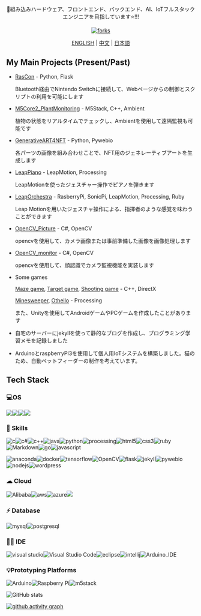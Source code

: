 <div align="center">
  <h1></h1>
  <p>🌱組み込みハードウェア、フロントエンド、バックエンド、AI、IoTフルスタックエンジニアを目指しています⭐!!!</p>
  <p><a href="https://github.com/SkyoKen"><img src="https://img.shields.io/github/followers/SkyoKen?style=social" alt="forks"></a></p>
  <p><a href="README.md">ENGLISH</a> | <a href="README_ZH.md">中文</a> |  <a href="README_JP.md">日本語</a></p>
</div>

## My Main Projects (Present/Past)

- [RasCon](https://github.com/SkyoKen/RasCon_NS) - Python, Flask

  Bluetooth経由でNintendo Switchに接続して、Webページからの制御とスクリプトの利用を可能にします

- [M5Core2_PlantMonitoring](https://github.com/SkyoKen/M5Core2_PlantMonitoring) - M5Stack, C++, Ambient

   植物の状態をリアルタイムでチェックし、Ambientを使用して遠隔監視も可能です

- [GenerativeART4NFT](https://github.com/SkyoKen/GenerativeART4NFT) - Python, Pywebio

  各パーツの画像を組み合わせことで、NFT用のジェネレーティブアートを生成します
  
- [LeapPiano](https://github.com/SkyoKen/LeapPiano) - LeapMotion, Processing 

  LeapMotionを使ったジェスチャー操作でピアノを弾きます

- [LeapOrchestra](https://github.com/SkyoKen/LeapOrchestra) - RasberryPi, SonicPi, LeapMotion, Processing, Ruby 

  Leap Motionを用いたジェスチャ操作による、指揮者のような感覚を味わうことができます

- [OpenCV_Picture](https://github.com/SkyoKen/OpenCV_Picture) - C#, OpenCV

  opencvを使用して、カメラ画像または事前準備した画像を画像処理します

- [OpenCV_monitor](https://github.com/SkyoKen/OpenCV_monitor) - C#, OpenCV 

  opencvを使用して、顔認識でカメラ監視機能を実装します

- Some games

  [Maze game](https://github.com/SkyoKen/Other/tree/master/JEC/%E6%94%B9%E9%80%A0%E8%AA%B2%E9%A1%8C1%5B%E8%BF%B7%E8%B7%AF%E3%82%B2%E3%83%BC%E3%83%A0%5D), [Target game](https://github.com/SkyoKen/Other/tree/master/JEC/%E6%94%B9%E9%80%A0%E8%AA%B2%E9%A1%8C2%E3%80%8C%E3%83%9E%E3%82%A6%E3%82%B9%E3%82%92%E4%BD%BF%E3%81%A3%E3%81%9F%E3%82%B2%E3%83%BC%E3%83%A0%EF%BC%88%E7%9A%84%E3%81%82%E3%81%A6%EF%BC%89%E3%80%8D), [Shooting game](https://github.com/SkyoKen/Other/tree/master/JEC/%E6%94%B9%E9%80%A0%E8%AA%B2%E9%A1%8C3%E3%80%8C%E3%82%B7%E3%83%A5%E3%83%BC%E3%83%86%E3%82%A3%E3%83%B3%E3%82%B0%E3%82%B2%E3%83%BC%E3%83%A0%E3%80%8D) - C++, DirectX

  [Minesweeper](https://github.com/SkyoKen/Minesweeper), [Othello](https://github.com/SkyoKen/Othello) - Processing

  また、Unityを使用してAndroidゲームやPCゲームを作成したことがあります
  
- 自宅のサーバーにjekyllを使って静的なブログを作成し、プログラミング学習メモを記録しました

- ArduinoとraspberryPI3を使用して個人用IoTシステムを構築しました。猫のため、自動ペットフィーダーの制作を考えています。


## Tech Stack

### 💻OS
![](https://img.shields.io/badge/Windows-0078D6?style=for-the-badge&logo=windows&logoColor=white)![](https://img.shields.io/badge/Cent%20OS-262577?style=for-the-badge&logo=CentOS&logoColor=white)![](https://img.shields.io/badge/Debian-A81D33?style=for-the-badge&logo=debian&logoColor=white)![](https://img.shields.io/badge/Ubuntu-E95420?style=for-the-badge&logo=ubuntu&logoColor=white)

### 🚀 Skills

![c](https://img.shields.io/badge/C-00599C?style=for-the-badge&logo=c&logoColor=white)![c#](https://img.shields.io/badge/Csharp-239120?style=for-the-badge&logo=csharp&logoColor=white)![c++](https://img.shields.io/badge/C++-00599C?style=for-the-badge&logo=C++&logoColor=white)![java](https://img.shields.io/badge/Java-ED8B00?style=for-the-badge&logo=java&logoColor=white)![python](https://img.shields.io/badge/Python-3776AB?style=for-the-badge&logo=python&logoColor=white)![processing](https://img.shields.io/badge/Processing-006699?style=for-the-badge&logo=ProcessingFoundation&logoColor=white)![html5](https://img.shields.io/badge/HTML5-E34F26?style=for-the-badge&logo=html5&logoColor=white)![css3](https://img.shields.io/badge/CSS3-1572B6?style=for-the-badge&logo=css3&logoColor=white)![ruby](https://img.shields.io/badge/Ruby-CC342D?style=for-the-badge&logo=ruby&logoColor=white)![Markdown](https://img.shields.io/badge/Markdown-000000?style=for-the-badge&logo=markdown&logoColor=white)![go](https://img.shields.io/badge/Go-00ADD8?style=for-the-badge&logo=go&logoColor=white)![javascript](https://img.shields.io/badge/JavaScript-F7DF1E?style=for-the-badge&logo=JavaScript&logoColor=white)

![anaconda](https://img.shields.io/badge/anaconda-44A833?style=for-the-badge&logo=Anaconda&logoColor=white)![docker](https://img.shields.io/badge/Docker-2CA5E0?style=for-the-badge&logo=Docker&logoColor=white)![tensorflow](https://img.shields.io/badge/TensorFlow-FF6F00?style=for-the-badge&logo=tensorflow&logoColor=white)![OpenCV](https://img.shields.io/badge/OpenCV-5C3EE8?style=for-the-badge&logo=OpenCV&logoColor=white)![flask](https://img.shields.io/badge/Flask-000000?style=for-the-badge&logo=flask&logoColor=white)![jekyll](https://img.shields.io/badge/jekyll-CC0000?style=for-the-badge&logo=jekyll&logoColor=white)![pywebio](https://img.shields.io/badge/pywebio-000000?style=for-the-badge&logoColor=white)![nodejs](https://img.shields.io/badge/Node.js-43853D?style=for-the-badge&logo=node.js&logoColor=white)![wordpress](https://img.shields.io/badge/Wordpress-21759B?style=for-the-badge&logo=wordpress&logoColor=white)

### ☁ Cloud

![Alibaba](https://img.shields.io/badge/Alibaba_Cloud-FF6A00?style=for-the-badge&logo=alibabacloud&logoColor=white)![aws](https://img.shields.io/badge/AWS-FF9900?style=for-the-badge&logo=amazonaws&logoColor=white)![azure](https://img.shields.io/badge/Azure-0078D7?style=for-the-badge&logo=MicrosoftAzure&logoColor=white)![](https://img.shields.io/badge/Oracle_Cloud-F80000?style=for-the-badge&logo=Oracle&logoColor=white)

### ⚡ Database

![mysql](https://img.shields.io/badge/MySQL-005C84?style=for-the-badge&logo=mysql&logoColor=white)![postgresql](https://img.shields.io/badge/PostgreSQL-4169E1?style=for-the-badge&logo=PostgreSQL&logoColor=white)

### 👩‍💻 IDE

![visual studio](https://img.shields.io/badge/Visual_Studio-5C2D91?style=for-the-badge&logo=visual%20studio&logoColor=white)![Visual Studio Code](https://img.shields.io/badge/Visual_Studio_Code-0078D4?style=for-the-badge&logo=visual%20studio%20code&logoColor=white)![eclipse](https://img.shields.io/badge/Eclipse-2C2255?style=for-the-badge&logo=eclipse&logoColor=white)![intellij](https://img.shields.io/badge/IntelliJ_IDEA-000000.svg?style=for-the-badge&logo=intellij-idea&logoColor=white)![Arduino_IDE](https://img.shields.io/badge/Arduino_IDE-00979D?style=for-the-badge&logo=arduino&logoColor=white)



### 💡Prototyping Platforms

![Arduino](https://img.shields.io/badge/Arduino-00979D?style=for-the-badge&logo=Arduino&logoColor=white)![Raspberry Pi](https://img.shields.io/badge/Raspberry%20Pi-A22846?style=for-the-badge&logo=Raspberry%20Pi&logoColor=white)![m5stack](https://img.shields.io/badge/m5stack-000000?style=for-the-badge&logoColor=white)




![GitHub stats](https://github-readme-stats.vercel.app/api?username=SkyoKen&show_icons=true&theme=dark)

[![github activity graph](https://activity-graph.herokuapp.com/graph?username=SkyoKen&theme=react-dark)](https://github.com/ashutosh00710/github-readme-activity-graph)
